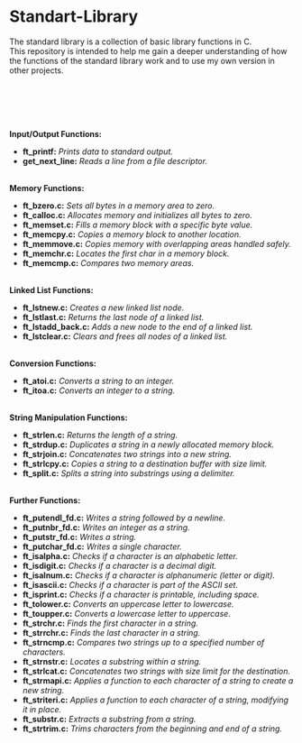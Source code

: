 # Standart-Library
The standard library is a collection of basic library functions in C.<br />
This repository is intended to help me gain a deeper understanding of how the functions of the standard library work and to use my own version in other projects.

<br/><br/>
<br/><br/>

**Input/Output Functions:**
- **ft_printf:** _Prints data to standard output._
- **get_next_line:** _Reads a line from a file descriptor._
<br/><br/>

**Memory Functions:**
- **ft_bzero.c:** _Sets all bytes in a memory area to zero._
- **ft_calloc.c:** _Allocates memory and initializes all bytes to zero._
- **ft_memset.c:** _Fills a memory block with a specific byte value._
- **ft_memcpy.c:** _Copies a memory block to another location._
- **ft_memmove.c:** _Copies memory with overlapping areas handled safely._
- **ft_memchr.c:** _Locates the first char in a memory block._
- **ft_memcmp.c:** _Compares two memory areas._
<br/><br/>

**Linked List Functions:**
- **ft_lstnew.c:** _Creates a new linked list node._
- **ft_lstlast.c:** _Returns the last node of a linked list._
- **ft_lstadd_back.c:** _Adds a new node to the end of a linked list._
- **ft_lstclear.c:** _Clears and frees all nodes of a linked list._
<br/><br/>

**Conversion Functions:**
- **ft_atoi.c:**        _Converts a string to an integer._
- **ft_itoa.c:**        _Converts an integer to a string._
<br/><br/>

**String Manipulation Functions:**
- **ft_strlen.c:**      _Returns the length of a string._
- **ft_strdup.c:**      _Duplicates a string in a newly allocated memory block._
- **ft_strjoin.c:**     _Concatenates two strings into a new string._
- **ft_strlcpy.c:**     _Copies a string to a destination buffer with size limit._
- **ft_split.c:**       _Splits a string into substrings using a delimiter._
<br/><br/>

**Further Functions:**
- **ft_putendl_fd.c:**  _Writes a string followed by a newline._
- **ft_putnbr_fd.c:**   _Writes an integer as a string._
- **ft_putstr_fd.c:**   _Writes a string._
- **ft_putchar_fd.c:**  _Writes a single character._
- **ft_isalpha.c:**     _Checks if a character is an alphabetic letter._
- **ft_isdigit.c:**     _Checks if a character is a decimal digit._
- **ft_isalnum.c:**     _Checks if a character is alphanumeric (letter or digit)._
- **ft_isascii.c:**     _Checks if a character is part of the ASCII set._
- **ft_isprint.c:**     _Checks if a character is printable, including space._
- **ft_tolower.c:**     _Converts an uppercase letter to lowercase._
- **ft_toupper.c:**     _Converts a lowercase letter to uppercase._
- **ft_strchr.c:**      _Finds the first character in a string._
- **ft_strrchr.c:**     _Finds the last character in a string._
- **ft_strncmp.c:**     _Compares two strings up to a specified number of characters._
- **ft_strnstr.c:**     _Locates a substring within a string._
- **ft_strlcat.c:**     _Concatenates two strings with size limit for the destination._
- **ft_strmapi.c:**     _Applies a function to each character of a string to create a new string._
- **ft_striteri.c:**    _Applies a function to each character of a string, modifying it in place._
- **ft_substr.c:**      _Extracts a substring from a string._
- **ft_strtrim.c:**     _Trims characters from the beginning and end of a string._
      
